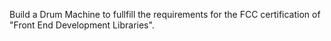 Build a Drum Machine to fullfill the requirements for the FCC certification of "Front End Development Libraries".